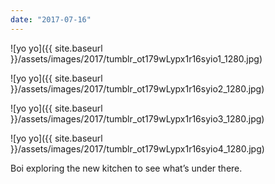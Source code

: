 ```yaml
---
date: "2017-07-16"
---
```


![yo yo]({{ site.baseurl }}/assets/images/2017/tumblr_ot179wLypx1r16syio1_1280.jpg)

![yo yo]({{ site.baseurl }}/assets/images/2017/tumblr_ot179wLypx1r16syio2_1280.jpg)

![yo yo]({{ site.baseurl }}/assets/images/2017/tumblr_ot179wLypx1r16syio3_1280.jpg)

![yo yo]({{ site.baseurl }}/assets/images/2017/tumblr_ot179wLypx1r16syio4_1280.jpg)

Boi exploring the new kitchen to see what’s under there.
